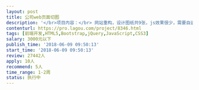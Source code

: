 ```yaml
---                
layout: post       
title: 公司web页面切图           
description: '</br>项目内容：</br> 网站重构，设计图纸共9张，js效果很少，需要自适应手机端。</br>要求：</br>代码风格好；</br>兼容主流浏览器；</br>切换流畅；</br>抽象度高，代码可复用。</br>人员要求：</br>无</br>有参考网站。</br>需要在原网站框架基础上进行修改；</br>备注：设计图为sketch文件</br>'     
contenturl: https://pro.lagou.com/project/8346.html      
tags: [前端开发,HTML5,Bootstrap,jQuery,JavaScript,CSS3]            
salary: 3000元以下          
publish_time: '2018-06-09 09:50:13'         
start_time: '2018-06-09 09:50:13'           
review: 27442人                   
apply: 10人                   
recommend: 5人                   
time_range: 1-2周              
status: 执行中                  
---                 
```

